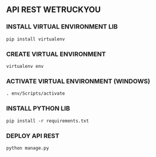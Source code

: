 ## API REST WETRUCKYOU

### INSTALL VIRTUAL ENVIRONMENT LIB

```shell
pip install virtualenv
```

### CREATE VIRTUAL ENVIRONMENT

```shell
virtualenv env
```

### ACTIVATE VIRTUAL ENVIRONMENT (WINDOWS)

```shell
. env/Scripts/activate
```

### INSTALL PYTHON LIB

```shell
pip install -r requirements.txt
```

### DEPLOY API REST

```shell
python manage.py
```